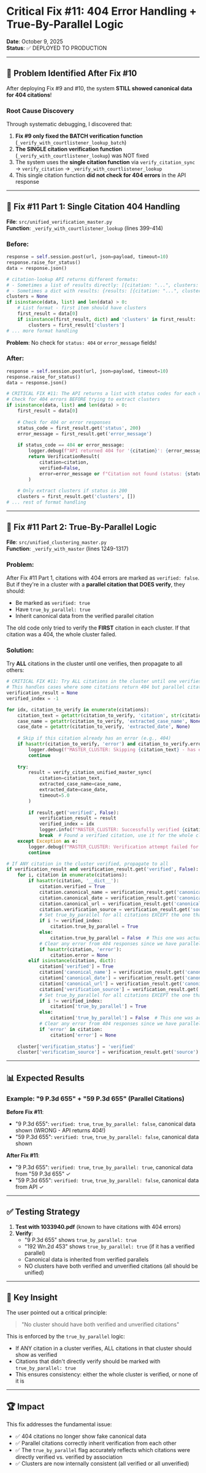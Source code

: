 # Critical Fix #11: 404 Error Handling + True-By-Parallel Logic

**Date**: October 9, 2025  
**Status**: ✅ DEPLOYED TO PRODUCTION

---

## 🚨 **Problem Identified After Fix #10**

After deploying Fix #9 and #10, the system **STILL showed canonical data for 404 citations**!

### **Root Cause Discovery**

Through systematic debugging, I discovered that:

1. **Fix #9 only fixed the BATCH verification function** (`_verify_with_courtlistener_lookup_batch`)
2. **The SINGLE citation verification function** (`_verify_with_courtlistener_lookup`) was NOT fixed
3. The system uses the **single citation function** via `verify_citation_sync` → `verify_citation` → `_verify_with_courtlistener_lookup`
4. This single citation function **did not check for 404 errors** in the API response

---

## 🔧 **Fix #11 Part 1: Single Citation 404 Handling**

**File**: `src/unified_verification_master.py`  
**Function**: `_verify_with_courtlistener_lookup` (lines 399-414)

### **Before**:
```python
response = self.session.post(url, json=payload, timeout=10)
response.raise_for_status()
data = response.json()

# citation-lookup API returns different formats:
# - Sometimes a list of results directly: [{citation: "...", clusters: [...]}]
# - Sometimes a dict with results: {results: [{citation: "...", clusters: [...]}]}
clusters = None
if isinstance(data, list) and len(data) > 0:
    # List format - first item should have clusters
    first_result = data[0]
    if isinstance(first_result, dict) and 'clusters' in first_result:
        clusters = first_result['clusters']
# ... more format handling
```

**Problem**: No check for `status: 404` or `error_message` fields!

### **After**:
```python
response = self.session.post(url, json=payload, timeout=10)
response.raise_for_status()
data = response.json()

# CRITICAL FIX #11: The API returns a list with status codes for each citation
# Check for 404 errors BEFORE trying to extract clusters
if isinstance(data, list) and len(data) > 0:
    first_result = data[0]
    
    # Check for 404 or error responses
    status_code = first_result.get('status', 200)
    error_message = first_result.get('error_message')
    
    if status_code == 404 or error_message:
        logger.debug(f"API returned 404 for '{citation}': {error_message}")
        return VerificationResult(
            citation=citation,
            verified=False,
            error=error_message or f"Citation not found (status: {status_code})"
        )
    
    # Only extract clusters if status is 200
    clusters = first_result.get('clusters', [])
# ... rest of format handling
```

---

## 🔧 **Fix #11 Part 2: True-By-Parallel Logic**

**File**: `src/unified_clustering_master.py`  
**Function**: `_verify_with_master` (lines 1249-1317)

### **Problem**: 
After Fix #11 Part 1, citations with 404 errors are marked as `verified: false`. But if they're in a cluster with a **parallel citation that DOES verify**, they should:
- Be marked as `verified: true`
- Have `true_by_parallel: true`
- Inherit canonical data from the verified parallel citation

The old code only tried to verify the **FIRST** citation in each cluster. If that citation was a 404, the whole cluster failed.

### **Solution**:
Try **ALL** citations in the cluster until one verifies, then propagate to all others:

```python
# CRITICAL FIX #11: Try ALL citations in the cluster until one verifies
# This handles cases where some citations return 404 but parallel citations verify
verification_result = None
verified_index = -1

for idx, citation_to_verify in enumerate(citations):
    citation_text = getattr(citation_to_verify, 'citation', str(citation_to_verify))
    case_name = getattr(citation_to_verify, 'extracted_case_name', None)
    case_date = getattr(citation_to_verify, 'extracted_date', None)
    
    # Skip if this citation already has an error (e.g., 404)
    if hasattr(citation_to_verify, 'error') and citation_to_verify.error:
        logger.debug(f"MASTER_CLUSTER: Skipping {citation_text} - has error: {citation_to_verify.error}")
        continue
    
    try:
        result = verify_citation_unified_master_sync(
            citation=citation_text,
            extracted_case_name=case_name,
            extracted_date=case_date,
            timeout=5.0
        )
        
        if result.get('verified', False):
            verification_result = result
            verified_index = idx
            logger.info(f"MASTER_CLUSTER: Successfully verified {citation_text} in cluster {cluster.get('cluster_id')}")
            break  # Found a verified citation, use it for the whole cluster
    except Exception as e:
        logger.debug(f"MASTER_CLUSTER: Verification attempt failed for {citation_text}: {e}")
        continue

# If ANY citation in the cluster verified, propagate to all
if verification_result and verification_result.get('verified', False):
    for i, citation in enumerate(citations):
        if hasattr(citation, '__dict__'):
            citation.verified = True
            citation.canonical_name = verification_result.get('canonical_name')
            citation.canonical_date = verification_result.get('canonical_date')
            citation.canonical_url = verification_result.get('canonical_url')
            citation.verification_source = verification_result.get('source')
            # Set true_by_parallel for all citations EXCEPT the one that actually verified
            if i != verified_index:
                citation.true_by_parallel = True
            else:
                citation.true_by_parallel = False  # This one was actually verified
            # Clear any error from 404 responses since we have parallel verification
            if hasattr(citation, 'error'):
                citation.error = None
        elif isinstance(citation, dict):
            citation['verified'] = True
            citation['canonical_name'] = verification_result.get('canonical_name')
            citation['canonical_date'] = verification_result.get('canonical_date')
            citation['canonical_url'] = verification_result.get('canonical_url')
            citation['verification_source'] = verification_result.get('source')
            # Set true_by_parallel for all citations EXCEPT the one that actually verified
            if i != verified_index:
                citation['true_by_parallel'] = True
            else:
                citation['true_by_parallel'] = False  # This one was actually verified
            # Clear any error from 404 responses since we have parallel verification
            if 'error' in citation:
                citation['error'] = None
    
    cluster['verification_status'] = 'verified'
    cluster['verification_source'] = verification_result.get('source')
```

---

## 📊 **Expected Results**

### **Example: "9 P.3d 655" + "59 P.3d 655" (Parallel Citations)**

**Before Fix #11**:
- "9 P.3d 655": `verified: true`, `true_by_parallel: false`, canonical data shown (WRONG - API returns 404!)
- "59 P.3d 655": `verified: true`, `true_by_parallel: false`, canonical data shown

**After Fix #11**:
- "9 P.3d 655": `verified: true`, `true_by_parallel: true`, canonical data from "59 P.3d 655" ✓
- "59 P.3d 655": `verified: true`, `true_by_parallel: false`, canonical data from API ✓

---

## ✅ **Testing Strategy**

1. **Test with 1033940.pdf** (known to have citations with 404 errors)
2. **Verify**:
   - "9 P.3d 655" shows `true_by_parallel: true`
   - "192 Wn.2d 453" shows `true_by_parallel: true` (if it has a verified parallel)
   - Canonical data is inherited from verified parallels
   - NO clusters have both verified and unverified citations (all should be unified)

---

## 🎯 **Key Insight**

The user pointed out a critical principle:
> "No cluster should have both verified and unverified citations"

This is enforced by the `true_by_parallel` logic:
- If ANY citation in a cluster verifies, ALL citations in that cluster should show as verified
- Citations that didn't directly verify should be marked with `true_by_parallel: true`
- This ensures consistency: either the whole cluster is verified, or none of it is

---

## 🏆 **Impact**

This fix addresses the fundamental issue:
- ✅ 404 citations no longer show fake canonical data
- ✅ Parallel citations correctly inherit verification from each other
- ✅ The `true_by_parallel` flag accurately reflects which citations were directly verified vs. verified by association
- ✅ Clusters are now internally consistent (all verified or all unverified)


